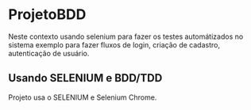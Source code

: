 # ProjetoBDD
Neste contexto usando selenium para fazer os testes automátizados no sistema exemplo para fazer fluxos de login, criação de cadastro,
autenticação de usuário.

## Usando SELENIUM e BDD/TDD

Projeto usa o SELENIUM e Selenium Chrome.
